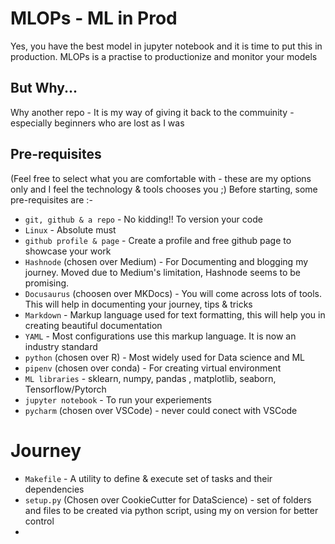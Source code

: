 # MLOPs - ML in Prod


Yes, you have the best model in jupyter notebook and it is time to put this in production. MLOPs is a practise to productionize and monitor your models


## But Why... 
Why another repo - It is my way of giving it back to the commuinity - especially beginners who are lost as I was 

## Pre-requisites
(Feel free to select what you are comfortable with - these are my options only and I feel the technology & tools chooses you ;)
Before starting, some pre-requisites are :-

-  `git, github & a repo` - No kidding!! To version your code
-  `Linux` - Absolute must 
-  `github profile & page` - Create a profile and free github page to showcase your work
-  `Hashnode` (chosen over Medium) - For Documenting and blogging my journey. Moved due to Medium's limitation, Hashnode seems to be promising.
-  `Docusaurus` (choosen over MKDocs) - You will come across lots of tools. This will help in documenting your journey, tips & tricks
-  `Markdown` - Markup language used for text formatting, this will help you in creating beautiful documentation 
-  `YAML` - Most configurations use this markup language. It is now an industry standard
-  `python` (chosen over R) - Most widely used for Data science and ML
-  `pipenv` (chosen over conda) - For creating virtual environment 
-  `ML libraries` - sklearn, numpy, pandas , matplotlib, seaborn, Tensorflow/Pytorch
-  `jupyter notebook` - To run your experiements
-  `pycharm` (chosen over VSCode) - never could conect with VSCode 


# Journey

- `Makefile` - A utility to define & execute set of tasks and their dependencies
- `setup.py` (Chosen over CookieCutter for DataScience) - set of folders and files to be created via python script, using my on version for better control
- 

